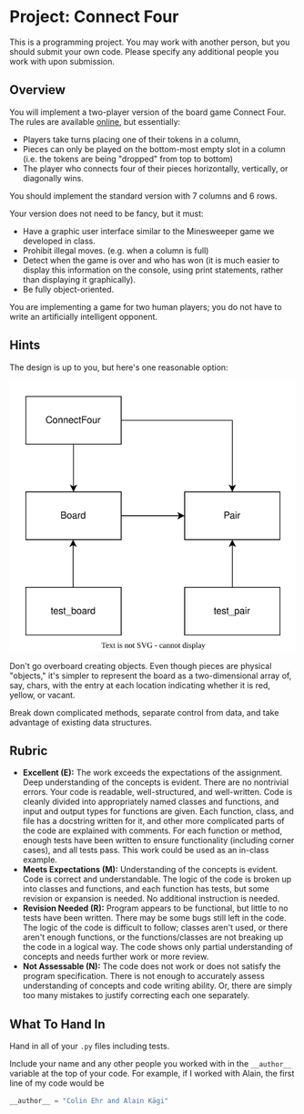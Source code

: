 # Project: Connect Four
This is a programming project. You may work with another person, but you should submit your own code. Please specify any additional people you work with upon submission.

## Overview
You will implement a two-player version of the board game Connect Four. The rules are available [online](https://en.wikipedia.org/wiki/Connect_Four), but essentially:
- Players take turns placing one of their tokens in a column,
- Pieces can only be played on the bottom-most empty slot in a column (i.e. the tokens are being "dropped" from top to bottom)
- The player who connects four of their pieces horizontally, vertically, or diagonally wins.

You should implement the standard version with 7 columns and 6 rows.

Your version does not need to be fancy, but it must:

- Have a graphic user interface similar to the Minesweeper game we developed in class.
- Prohibit illegal moves. (e.g. when a column is full)
- Detect when the game is over and who has won (it is much easier to display this information on the console, using print statements, rather than displaying it graphically).
- Be fully object-oriented.

You are implementing a game for two human players; you do not have to write an artificially intelligent opponent.

## Hints
The design is up to you, but here's one reasonable option:

![](connectfour.drawio.svg)

Don't go overboard creating objects. Even though pieces are physical "objects," it's simpler to represent the board as a two-dimensional array of, say, chars, with the entry at each location indicating whether it is red, yellow, or vacant.

Break down complicated methods, separate control from data, and take advantage of existing data structures.

## Rubric

- **Excellent (E):** The work exceeds the expectations of the assignment. Deep understanding of the concepts is evident. There are no nontrivial errors. Your code is readable, well-structured, and well-written. Code is cleanly divided into appropriately named classes and functions, and input and output types for functions are given. Each function, class, and file has a docstring written for it, and other more complicated parts of the code are explained with comments. For each function or method, enough tests have been written to ensure functionality (including corner cases), and all tests pass. This work could be used as an in-class example.
- **Meets Expectations (M):** Understanding of the concepts is evident. Code is correct and understandable. The logic of the code is broken up into classes and functions, and each function has tests, but some revision or expansion is needed. No additional instruction is needed.
- **Revision Needed (R):** Program appears to be functional, but little to no tests have been written. There may be some bugs still left in the code. The logic of the code is difficult to follow; classes aren't used, or there aren't enough functions, or the functions/classes are not breaking up the code in a logical way. The code shows only partial understanding of concepts and needs further work or more review.
- **Not Assessable (N):** The code does not work or does not satisfy the program specification. There is not enough to accurately assess understanding of concepts and code writing ability. Or, there are simply too many mistakes to justify correcting each one separately.

## What To Hand In

Hand in all of your `.py` files including tests.

Include your name and any other people you worked with in the `__author__` variable at the top of your code. For example, if I worked with Alain, the first line of my code would be
```python
__author__ = "Colin Ehr and Alain Kägi"
```
